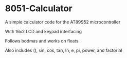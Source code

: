 # 8051-Calculator
A simple calculator code for the AT89S52 microcontroller

With 16x2 LCD and keypad interfacing

Follows bodmas and works on floats

Also includes (), sin, cos, tan, ln, e, pi, power, and factorial
